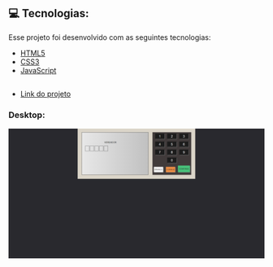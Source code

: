 ## :computer: Tecnologias:

Esse projeto foi desenvolvido com as seguintes tecnologias:

- [HTML5](https://developer.mozilla.org/pt-BR/docs/Web/HTML)
- [CSS3](https://developer.mozilla.org/pt-BR/docs/Web/CSS)
- [JavaScript](https://developer.mozilla.org/pt-BR/docs/Web/JavaScript)

##

- [Link do projeto](https://murilonp.github.io/projeto-urna/public)

### Desktop:

![webpage](https://github.com/murilonp/projeto-urna/blob/main/public/assets/img/LAYOUT_DESKTOP.png)
